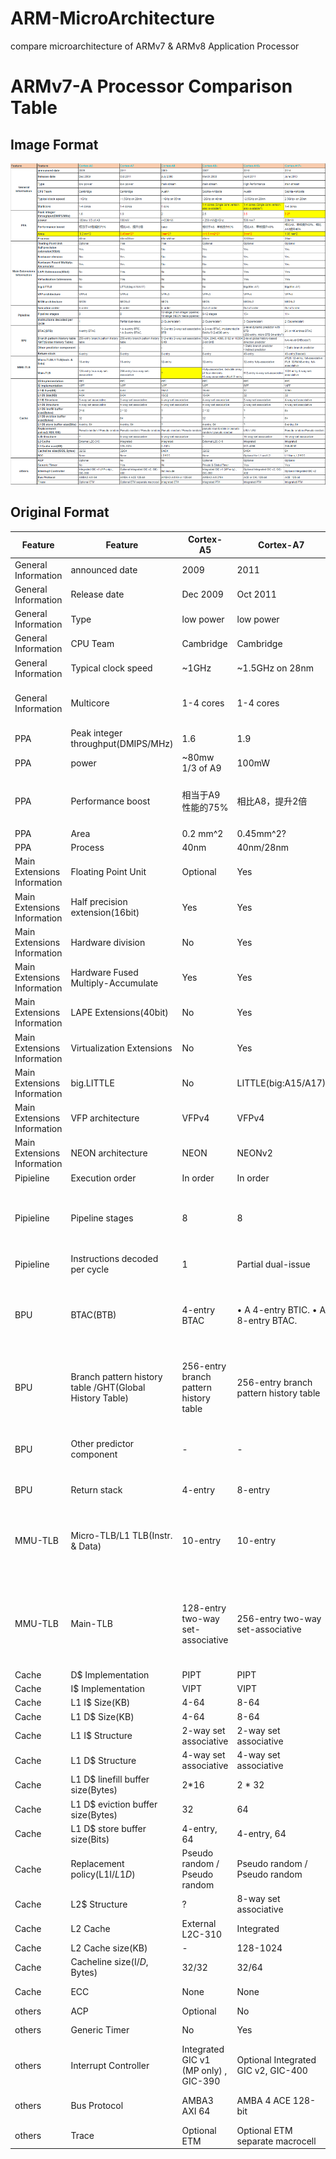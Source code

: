 # ARM-MicroArchitecture
compare microarchitecture of ARMv7 &amp; ARMv8 Application Processor

# ARMv7-A Processor Comparison Table
## Image Format
![Comparison Table](https://github.com/michaelyaoxxx/ARM-MicroArchitecture/blob/main/ARMv7-A%20Processor%20Comparison%20Table.png)

## Original Format

| Feature                      | Feature                                                      | Cortex-A5                               | Cortex-A7                                | Cortex-A8                                                    | Cortex-A9                                                    | Cortex-A15                                                   | Cortex-A17                                                   |
| ---------------------------- | ------------------------------------------------------------ | --------------------------------------- | ---------------------------------------- | ------------------------------------------------------------ | ------------------------------------------------------------ | ------------------------------------------------------------ | ------------------------------------------------------------ |
| General Information          | announced  date                                              | 2009                                    | 2011                                     | 2005                                                         | 2007                                                         | 2010                                                         | 2014                                                         |
| General  Information         | Release  date                                                | Dec  2009                               | Oct  2011                                | July  2006                                                   | March  2008                                                  | April  2011                                                  | June  2013                                                   |
| General  Information         | Type                                                         | low power                               | low power                                | main stream                                                  | main stream                                                  | High  Performance                                            | main stream                                                  |
| General  Information         | CPU Team                                                     | Cambridge                               | Cambridge                                | Austin                                                       | Sophia-Antipolis                                             | Austin                                                       | Sophia-Antipolis                                             |
| General  Information         | Typical  clock speed                                         | ~1GHz                                   | ~1.5GHz  on 28nm                         | ~1GHz  on 65nm                                               | ~2GHz  on 40nm                                               | ~2.5GHz  on 28nm                                             | 2.5GHz+  on 28nm                                             |
| General  Information         | Multicore                                                    | 1-4  cores                              | 1-4  cores                               | 1  core                                                      | 1-4  cores (Single core version also available?)             | 1-4  cores (Single core version also available?)             | 1-4  cores                                                   |
| PPA                          | Peak  integer throughput(DMIPS/MHz)                          | 1.6                                     | 1.9                                      | 2                                                            | 2.5                                                          | 3.5                                                          | 3.2?                                                         |
| PPA                          | power                                                        | ~80mw  1/3 of A9                        | 100mW                                    | <=300mW                                                      | <  250 mW@1Ghz                                               | 500  mw?                                                     | 200mW                                                        |
| PPA                          | Performance  boost                                           | 相当于A9性能的75%                       | 相比A8，提升2倍                          | base                                                         | 相对于A8，单核提升50%                                        | 相比A9，单核提升40%                                          | 相比A9，单核提升60%，相比A12提升40%                          |
| PPA                          | Area                                                         | 0.2 mm^2                                | 0.45mm^2?                                | 3mm^2?                                                       | <=1.5  mm2^2?                                                | 3mm^2                                                        | 1.93  mm^2                                                   |
| PPA                          | Process                                                      | 40nm                                    | 40nm/28nm                                | 65nm/45nm                                                    | 40nm                                                         | 32/28nm                                                      | 28nm                                                         |
| Main  Extensions Information | Floating  Point Unit                                         | Optional                                | Yes                                      | Yes                                                          | Optional                                                     | Optional                                                     | Optional                                                     |
| Main  Extensions Information | Half  precision extension(16bit)                             | Yes                                     | Yes                                      | No                                                           | Yes                                                          | Yes                                                          | Yes                                                          |
| Main  Extensions Information | Hardware  division                                           | No                                      | Yes                                      | No                                                           | No                                                           | Yes                                                          | Yes                                                          |
| Main  Extensions Information | Hardware  Fused Multiply-Accumulate                          | Yes                                     | Yes                                      | No                                                           | No                                                           | Yes                                                          | Yes                                                          |
| Main  Extensions Information | LAPE  Extensions(40bit)                                      | No                                      | Yes                                      | No                                                           | No                                                           | Yes                                                          | Yes                                                          |
| Main  Extensions Information | Virtualization  Extensions                                   | No                                      | Yes                                      | No                                                           | No                                                           | Yes                                                          | Yes                                                          |
| Main  Extensions Information | big.LITTLE                                                   | No                                      | LITTLE(big:A15/A17)                      | No                                                           | No                                                           | Big(little:  A7)                                             | Big(little:  A7)                                             |
| Main  Extensions Information | VFP  architecture                                            | VFPv4                                   | VFPv4                                    | VFPv3                                                        | VFPv3                                                        | VFPv4                                                        | VFPv4                                                        |
| Main  Extensions Information | NEON  architecture                                           | NEON                                    | NEONv2                                   | NEON                                                         | NEON                                                         | NEONv2                                                       | NEONv2                                                       |
| Pipieline                    | Execution  order                                             | In  order                               | In  order                                | In  order                                                    | Out  of order                                                | Out  of order                                                | Out  of order                                                |
| Pipieline                    | Pipeline  stages                                             | 8                                       | 8                                        | 13-stage  (main integer pipeline)     10-stage (NEON media pipeline) | 9-12  stages                                                 | 15+                                                          | 11+                                                          |
| Pipieline                    | Instructions  decoded per cycle                              | 1                                       | Partial  dual-issue                      | 2  (Superscalar)                                             | 2  (Superscalar)                                             | 3  (Superscalar)                                             | 2  (Superscalar)                                             |
| BPU                          | BTAC(BTB)                                                    | 4-entry  BTAC                           | •  A 4-entry BTIC.     • A 8-entry BTAC. | 512-entry  2-way set associative BTB                         | a  2-way BTAC, implemented in RAMs 512-4096 entry            | 2-level  dynamic predictor with BTB     (256-entry, micro BTB 64-entry?) | 2K  or 4K entries BTAC                                       |
| BPU                          | Branch  pattern history table     /GHT(Global History Table) | 256-entry  branch pattern history table | 256-entry  branch pattern history table  | 512-entry  2-way set associative GHB                         | 1024,  2048, 4096, 8192 or 16384 2-bit GHB                   | 2-level  global history-based direction predictor            | two-level  GHB(size?)                                        |
| BPU                          | Other  predictor component                                   | -                                       | -                                        | -                                                            | -                                                            | •  Static branch predictor     • Indirect predictor          | •  Static branch predictor                                   |
| BPU                          | Return stack                                                 | 4-entry                                 | 8-entry                                  | 8-entry                                                      | 8-entry                                                      | 48-entry                                                     | 48-entry(Nested)                                             |
| MMU-TLB                      | Micro-TLB/L1  TLB(Instr. & Data)                             | 10-entry                                | 10-entry                                 | 32-entry                                                     | 32-entry                                                     | 32-entry  fully-associative                                  | dTLB:  32-entry, full-associative     iTLB: 32/64/48-entry, full-associative |
| MMU-TLB                      | Main-TLB                                                     | 128-entry  two-way set-associative      | 256-entry  two-way set-associative       | ?                                                            | •fully-associative,  lockable array of four elements     •2-way associative,64-512 entry | 512-entry  4-way set-associative                             | 1024  entry 4-way set-associative                            |
| Cache                        | D$  Implementation                                           | PIPT                                    | PIPT                                     | PIPT                                                         | PIPT                                                         | PIPT                                                         | PIPT                                                         |
| Cache                        | I$  Implementation                                           | VIPT                                    | VIPT                                     | VIPT                                                         | VIPT                                                         | PIPT                                                         | VIPT                                                         |
| Cache                        | L1  I$ Size(KB)                                              | 4-64                                    | 8-64                                     | 16/32                                                        | 16-64                                                        | 32                                                           | 32/64                                                        |
| Cache                        | L1  D$ Size(KB)                                              | 4-64                                    | 8-64                                     | 16/32                                                        | 16-64                                                        | 32                                                           | 32                                                           |
| Cache                        | L1  I$ Structure                                             | 2-way  set associative                  | 2-way  set associative                   | 4-way  set associative                                       | 4-way  set associative                                       | 2-way  set associative                                       | 4-way  set associative                                       |
| Cache                        | L1  D$ Structure                                             | 4-way  set associative                  | 4-way  set associative                   | 4-way  set associative                                       | 4-way  set associative                                       | 2-way  set associative                                       | 4-way  set associative                                       |
| Cache                        | L1  D$ linefill buffer size(Bytes)                           | 2*16                                    | 2  * 32                                  | ?                                                            | 2  * 32                                                      | ?                                                            | 64                                                           |
| Cache                        | L1  D$ eviction buffer size(Bytes)                           | 32                                      | 64                                       | ?                                                            | 32                                                           | ?                                                            | 64                                                           |
| Cache                        | L1  D$ store buffer size(Bits)                               | 4-entry,  64                            | 4-entry,  64                             | ?                                                            | 4-entry,  64                                                 | ?                                                            | 8-entry,  64                                                 |
| Cache                        | Replacement  policy(L1I$/L1D$)                               | Pseudo  random / Pseudo random          | Pseudo  random / Pseudo random           | Pseudo  random / Pseudo random                               | pseudo  round-robin or pseudo random / pseudo random         | LRU  / LRU                                                   | Pseudo  random /Pseudo random                                |
| Cache                        | L2$  Structure                                               | ?                                       | 8-way  set associative                   | 8-way  set associative                                       | ?                                                            | 16-way  set associative                                      | 16-way  set associative                                      |
| Cache                        | L2  Cache                                                    | External  L2C-310                       | Integrated                               | Integrated                                                   | External  L2C-310                                            | Integrated                                                   | Integrated                                                   |
| Cache                        | L2  Cache size(KB)                                           | -                                       | 128-1024                                 | 0-1024                                                       | -                                                            | 512-4096                                                     | 256-8092                                                     |
| Cache                        | Cacheline  size(I$/D$, Bytes)                                | 32/32                                   | 32/64                                    | 64/64                                                        | 32/32                                                        | 64/64                                                        | 64                                                           |
| Cache                        | ECC                                                          | None                                    | None                                     | L2  ECC                                                      | None                                                         | Optional  for L1 and L2                                      | L1  None, L2 ECC                                             |
| others                       | ACP                                                          | Optional                                | No                                       | No                                                           | Optional                                                     | Optional                                                     | Optional                                                     |
| others                       | Generic  Timer                                               | No                                      | Yes                                      | No                                                           | Private  & Global Timer                                      | Yes                                                          | Yes                                                          |
| others                       | Interrupt  Controller                                        | Integrated  GIC v1 (MP only) , GIC-390  | Optional  Integrated GIC v2, GIC-400     | Not  include                                                 | Integrated  GIC v1 (MP only) , GIC-390                       | Optional  Integrated GIC v2, GIC-400                         | Optional  Integrated GIC v2                                  |
| others                       | Bus  Protocol                                                | AMBA3  AXI 64                           | AMBA  4 ACE 128-bit                      | AMBA3  AXI 64 or 128-bit                                     | AMBA3  AXI 2*64                                              | ACE  or CHI, 128-bit                                         | ACE,  128-bit                                                |
| others                       | Trace                                                        | Optional  ETM                           | Optional  ETM separate macrocell         | Integrated  ETM                                              | Integrated  PTM                                              | Integrated  PTM                                              | Integrated  PTM                                              |


